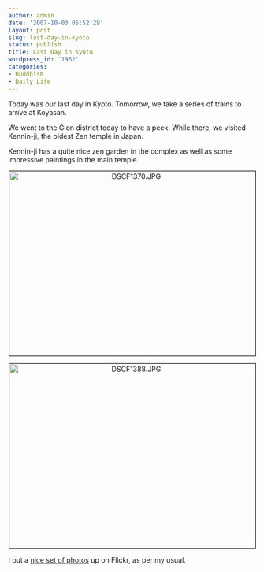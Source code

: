 ```yaml
---
author: admin
date: '2007-10-03 05:52:29'
layout: post
slug: last-day-in-kyoto
status: publish
title: Last Day in Kyoto
wordpress_id: '1962'
categories:
- Buddhism
- Daily Life
---
```

Today was our last day in Kyoto. Tomorrow, we take a series of trains to arrive at Koyasan.

We went to the Gion district today to have a peek. While there, we visited Kennin-ji, the oldest Zen temple in Japan.

Kennin-ji has a quite nice zen garden in the complex as well as some impressive paintings in the main temple.
<p style="text-align: center"><a href="http://www.flickr.com/photos/albill/1475853446/" title="Photo Sharing"><img src="http://farm2.static.flickr.com/1107/1475853446_8d2b671def.jpg" alt="DSCF1370.JPG" border="1" height="375" width="500" /></a></p>
<p style="text-align: center"><a href="http://www.flickr.com/photos/albill/1475865562/" title="Photo Sharing"><img src="http://farm2.static.flickr.com/1138/1475865562_2644bf0a1a.jpg" alt="DSCF1388.JPG" border="1" height="375" width="500" /></a></p>
I put a <a href="http://www.flickr.com/photos/albill/sets/72157602240996414/">nice set of photos</a> up on Flickr, as per my usual.

